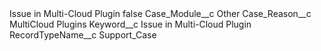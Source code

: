 <?xml version="1.0" encoding="UTF-8"?>
<CustomMetadata xmlns="http://soap.sforce.com/2006/04/metadata" xmlns:xsi="http://www.w3.org/2001/XMLSchema-instance" xmlns:xsd="http://www.w3.org/2001/XMLSchema">
    <label>Issue in Multi-Cloud Plugin</label>
    <protected>false</protected>
    <values>
        <field>Case_Module__c</field>
        <value xsi:type="xsd:string">Other</value>
    </values>
    <values>
        <field>Case_Reason__c</field>
        <value xsi:type="xsd:string">MultiCloud Plugins</value>
    </values>
    <values>
        <field>Keyword__c</field>
        <value xsi:type="xsd:string">Issue in Multi-Cloud Plugin</value>
    </values>
    <values>
        <field>RecordTypeName__c</field>
        <value xsi:type="xsd:string">Support_Case</value>
    </values>
</CustomMetadata>
